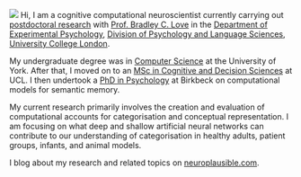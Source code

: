 <p><img src="//avatars3.githubusercontent.com/u/5082092?v=3&amp;s=460">
Hi, I am a cognitive computational neuroscientist currently carrying out <a href="http://bradlove.org/lab#postdocs">postdoctoral research</a> with <a href="//bradlove.org/">Prof. Bradley C. Love</a> in the <a href="//www.ucl.ac.uk/pals/research/experimental-psychology/person/olivia-guest/">Department of Experimental Psychology</a>, <a href="//www.ucl.ac.uk/pals/people/profiles/research-staff/olivia-guest">Division of Psychology and Language Sciences</a>, <a href="//iris.ucl.ac.uk/iris/browse/profile?upi=OGUES12">University College London</a>.</p>

<p>My undergraduate degree was in <a href="https://www.cs.york.ac.uk/undergraduate/ug-courses/bsc-cs/">Computer Science</a> at the University of York. After that, I moved on to an <a href="http://www.ucl.ac.uk/pals/study/masters/TMSPSYSCDS01">MSc in Cognitive and Decision Sciences</a> at UCL. I then undertook a <a href="http://www.bbk.ac.uk/psychology/">PhD in Psychology</a> at Birkbeck on computational models for semantic memory.</p>

<p>My current research primarily involves the creation and evaluation of computational accounts for categorisation and conceptual representation. I am focusing on what deep and shallow artificial neural networks can contribute to our understanding of categorisation in healthy adults, patient groups, infants, and animal models.</p>

<p>I blog about my research and related topics on <a href="http://neuroplausible.com">neuroplausible.com</a>.</p>

